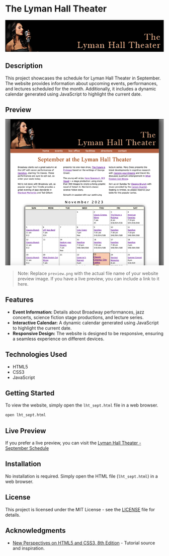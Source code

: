 # The Lyman Hall Theater

![Lyman Hall Theater Logo](lht_logo.png)

## Description

This project showcases the schedule for Lyman Hall Theater in September. The website provides information about upcoming events, performances, and lectures scheduled for the month. Additionally, it includes a dynamic calendar generated using JavaScript to highlight the current date.

## Preview

![Website Preview](preview.png)

> Note: Replace `preview.png` with the actual file name of your website preview image. If you have a live preview, you can include a link to it here.

## Features

- **Event Information:** Details about Broadway performances, jazz concerts, science fiction stage productions, and lecture series.
- **Interactive Calendar:** A dynamic calendar generated using JavaScript to highlight the current date.
- **Responsive Design:** The website is designed to be responsive, ensuring a seamless experience on different devices.

## Technologies Used

- HTML5
- CSS3
- JavaScript

## Getting Started

To view the website, simply open the `lht_sept.html` file in a web browser.

```bash
open lht_sept.html

```

## Live Preview

If you prefer a live preview, you can visit the [Lyman Hall Theater - September Schedule](https://ntehseen.github.io/The-Layman-Hall-Theater/#)
## Installation

No installation is required. Simply open the HTML file (`lht_sept.html`) in a web browser.

## License

This project is licensed under the MIT License - see the [LICENSE](LICENSE) file for details.

## Acknowledgments

- [New Perspectives on HTML5 and CSS3, 8th Edition](#) - Tutorial source and inspiration.
